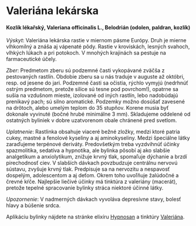 Valeriána lekárska
==================

#### Kozlík lékařský, Valeriana officinalis L., Belodrián (odolen, paldran, kozlík)

*Výskyt*: Valeriána lekárska rastie v miernom pásme Európy. Druh je mierne
vlhkomilný a znáša aj vápenaté pôdy. Rastie v kroviskách, lesných svahoch,
vlhkých lúkach a pri potokoch. V mnohých krajinách sa pestuje na farmaceutické
účely.

*Zber*: Predmetom zberu sú podzemné časti vykopávané zväčša z pestovaných
rastlín. Obdobie zberu sa u nás traduje v auguste až októbri, resp. od jesene do
jari. Podzemné časti sa očistia, rýchlo vymyjú (nedrhnúť ostrým predmetom,
pretože silice sú tesne pod povrchom!), opatrne sa sušia na vzdušnom mieste,
izolované od iných rastlín, lebo nadobúdajú prenikavý pach; sú silno aromatické.
Podzemky možno dosúšať zavesené na drôtoch, alebo umelým teplom do 35 stupňov.
Korene musia byť dokonale vyvinuté (bočné hrubé minimálne 3 mm). Skladujeme
oddelené od ostatných byliniek v dobre uzatvorenom obale chránené pred svetlom.

*Uplatnenie*: Rastlinka obsahuje viaceré bežné zložky, medzi ktoré patria cukey,
mastné a fenolové kyseliny a aj aminokyseliny. Medzi špeciálne látky zaraďujeme
terpénové deriváty. Predovšetkým treba vyzdvihnúť účinky spazmolitika, sedatíva
a hypnotika, ale bylinka pôsobí aj ako slabšie analgetikum a anxiolytikum,
znižuje krvný tlak, spomaľuje dýchanie a brzdí pirechodnosť ciev. V slabších
dávkach povzbudzuje centrálnu nervovú sústavu, zvyšuje krvný tlak. Predpisuje sa
na nervozitu a nespavosť dospelým, adolescentom a aj deťom. Okrem toho uvoľňuje
žalúdočné a črevné kŕče. Najlepšie liečivé účinky má tinktúra z valeriány
(macerát), pretože tepelné spracovanie bylinky stráca niektoré účinné látky.

*Upozornenie*: V nadmerných dávkach vyvoláva depresívne stavy, bolesť hlavy a
búšenie srdca.

Aplikáciu bylinky nájdete na stránke elixíru [Hypnosan](/elixiry/hypnosan) a
tinktúry [Valeriána](http://staticfile.net/product/valeriana).

